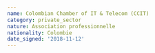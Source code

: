 ```yaml
---
name: Colombian Chamber of IT & Telecom (CCIT)
category: private_sector
nature: Association professionnelle 
nationality: Colombie
date_signed: '2018-11-12'
---
```

    
